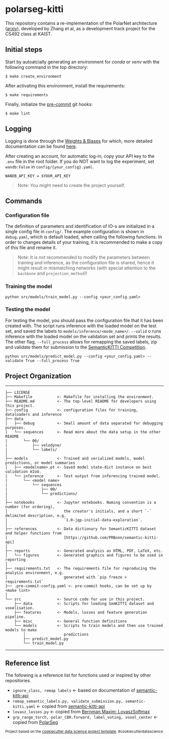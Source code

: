 polarseg-kitti
==============================

This repository contains a re-implementation of the PolarNet architecture ([arxiv](https://arxiv.org/abs/2003.14032)), developed by Zhang et al, as a development track project for the CS492 class at KAIST.

## Initial steps

Start by autoatcially generating an environment for *conda* or *venv* with the following command in the top directory:
```shell
$ make create_environment
``` 
After activating this environment, install the requirements:
```shell
$ make requirements
```
Finally, initialize the [pre-commit](https://pre-commit.com/) git hooks:
```shell
$ make lint
```

## Logging

Logging is done through the [Weights & Biases](https://wandb.ai/) for which, more detailed documentation can be found [here](https://docs.wandb.ai/).

After creating an account, for automatic log-in, copy your API key to the `.env` file in the root folder. If you do NOT want to log the experiment, set `wandb:False` in `config/{your_config}.yaml`.

`WANDB_API_KEY = $YOUR_API_KEY `

> Note: You might need to create the project yourself.

## Commands

### Configuration file

The definition of parameters and identification of IO-s are initialized in a single config file in `config/`. The example configuration is shown in `debug.yaml`, which is default loaded, when calling the following functions. In order to changes details of your training, it is recommended to make a copy of this file and rename it.

> Note: It is not recommended to modify the parameters between training and inference, as the configuration file is shared, hence it might result in mismatching networks (with special attention to the `backbone` and `projection_method`)!

### Training the model

```shell
python src/models/train_model.py --config <your_config.yaml>
```

### Testing the model

For testing the model, you should pass the configuration file that it has been created with. The script runs inference with the loaded model on the test set, and saved the labels to `models/inference/<mode_name>/`. `--valid` o runs inference with the loaded model on the validation set and prints the results. The other flag, `--full_process` allows for remapping the saved labels, zip and validate them for submission to the [SemanticKITTI Competition](https://competitions.codalab.org/competitions/20331).

```shell
python src/models/predict_model.py --config <your_config.yaml> --validate True --full_process True
```

## Project Organization
------------

    ├── LICENSE
    ├── Makefile           <- Makefile for installing the environment.
    ├── README.md          <- The top-level README for developers using this project.
    ├── config             <- configuration files for training, dataloaders and inference
    ├── data
    │   ├── debug          <- Small amount of data separated for debugging purposes.
    |   └── sequences      <- Read more about the data setup in the other README
    |       └── 00/           
    |           ├── velodyne/
    |           └── labels/
    │
    ├── models             <- Trained and serialized models, model predictions, or model summaries
    │   ├── <modelname>.pt <- Saved model state-dict instance on best validation mIoU.
    |   └── inference      <- Test output from inferencing trained model.
    |       └── <model name>
    |           └── sequences
    |               ├── 00/
    |               └── predictions/
    │
    ├── notebooks          <- Jupyter notebooks. Naming convention is a number (for ordering),
    │                         the creator's initials, and a short `-` delimited description, e.g.
    │                         `1.0-jqp-initial-data-exploration`.
    │
    ├── references         <- Data dictionary for SemanticKITTI dataset and helper functions from 
    |                         [https://github.com/PRBonn/semantic-kitti-api]
    │
    ├── reports            <- Generated analysis as HTML, PDF, LaTeX, etc.
    │   └── figures        <- Generated graphics and figures to be used in reporting
    │
    ├── requirements.txt   <- The requirements file for reproducing the analysis environment, e.g.
    │                         generated with `pip freeze > requirements.txt`
    ├── .pre-commit-config.yaml <- pre-commit hooks, can be set up by <make lint>
    │
    └── src                <- Source code for use in this project.
        ├── data           <- Scripts for loading SemKITTI dataset and voxelisation.
        ├── features       <- Models, losses and feature generation pipeline.
        ├── misc           <- General function definitions
        └── models         <- Scripts to train models and then use trained models to make
            │                 predictions
            ├── predict_model.py
            └── train_model.py

--------

## Reference list

The following is a reference list for functions used or inspired by other repositories.

 - `ignore_class, remap labels` <- based on documentation of [semantic-kitti-api](https://github.com/PRBonn/semantic-kitti-api)
 - `remap_semantic_labels.py, validate_submission.py, semantic-kitti.yaml` <- copied from [semantic-kitti-api](https://github.com/PRBonn/semantic-kitti-api)
 - `lovasz_losses.py` <- copied from [Bernman Maxim: LovaszSoftmax](https://github.com/bermanmaxim/LovaszSoftmax)
 - `grp_range_torch, polar_CBR.forward, label_voting, voxel_center` <- copied from [PolarSeg](https://github.com/edwardzhou130/PolarSeg)


<p><small>Project based on the <a target="_blank" href="https://drivendata.github.io/cookiecutter-data-science/">cookiecutter data science project template</a>. #cookiecutterdatascience</small></p>
